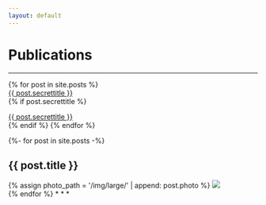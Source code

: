 ```yaml
---
layout: default
---
```

# Publications
<!--- Text can be **bold**, _italic_, or ~~strikethrough~~.--->
* * *
<ul style="list-style-type:none;padding:0">
  {% for post in site.posts %}
      <li><a href="{{ post.url }}">{{ post.secrettitle }}</a></li>
                {% if post.secrettitle %}
                    <ul style="list-style-type:none;padding:0">
                        <li></li>
                        <li><a href="{{ post.url }}">{{ post.secrettitle }}</a></li>
                    </ul>   
                {% endif %}    
  {% endfor %}
</ul>

{%- for post in site.posts -%}
<div>
  <h2>{{ post.title }}</h2>
  {% assign photo_path = '/img/large/' | append: post.photo %}
  <img src="{{ photo_path | relative_url }}" />
</div>
{% endfor %}
* * *
<!---The above section is an example of how posts should look on the front page!--->
<!---
### Small image
![Octocat](https://github.githubassets.com/images/icons/emoji/octocat.png)
### Large image
![Branching](https://guides.github.com/activities/hello-world/branching.png)
--->